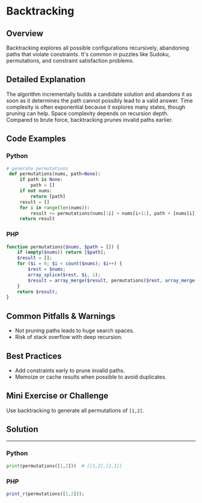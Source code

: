 # Backtracking

## Overview
Backtracking explores all possible configurations recursively, abandoning paths that violate constraints. It's common in puzzles like Sudoku, permutations, and constraint satisfaction problems.

## Detailed Explanation
The algorithm incrementally builds a candidate solution and abandons it as soon as it determines the path cannot possibly lead to a valid answer. Time complexity is often exponential because it explores many states, though pruning can help. Space complexity depends on recursion depth. Compared to brute force, backtracking prunes invalid paths earlier.

## Code Examples
### Python
```python
# generate permutations
 def permutations(nums, path=None):
     if path is None:
         path = []
     if not nums:
         return [path]
     result = []
     for i in range(len(nums)):
         result += permutations(nums[:i] + nums[i+1:], path + [nums[i]])
     return result
```

### PHP
```php
function permutations($nums, $path = []) {
    if (empty($nums)) return [$path];
    $result = [];
    for ($i = 0; $i < count($nums); $i++) {
        $rest = $nums;
        array_splice($rest, $i, 1);
        $result = array_merge($result, permutations($rest, array_merge($path, [$nums[$i]])));
    }
    return $result;
}
```

## Common Pitfalls & Warnings
- Not pruning paths leads to huge search spaces.
- Risk of stack overflow with deep recursion.

## Best Practices
- Add constraints early to prune invalid paths.
- Memoize or cache results when possible to avoid duplicates.

## Mini Exercise or Challenge
Use backtracking to generate all permutations of `[1,2]`.

## Solution
---
### Python
```python
print(permutations([1,2]))  # [[1,2],[2,1]]
```
### PHP
```php
print_r(permutations([1,2]));
```
